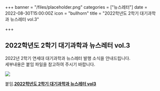 +++
banner = "/files/placeholder.png"
categories = ["뉴스레터"]
date = 2022-08-30T15:00:00Z
icon = "bullhorn"
title = "2022학년도 2학기 대기과학과 뉴스레터 vol.3"

+++
## **2022학년도 2학기 대기과학과 뉴스레터 vol.3**

2022년 2학기 연세대 대기과학과 뉴스레터 발행 소식을 안내드립니다.  
세부내용은 붙임 파일을 참고하여 주시기 바랍니다.

![](/files/newsletter_2022.png)

붙임.[**2022학년도 2학기 대기과학과 뉴스레터 vol3**](/files/2022-2-vol3.pdf)
